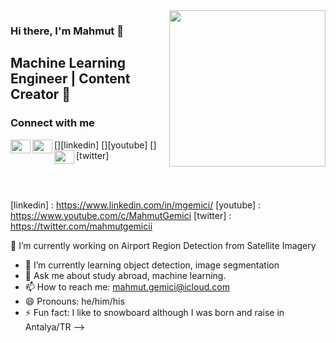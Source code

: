 <img src = 'https://media.giphy.com/media/FoVzfcqCDSb7zCynOp/giphy.gif' align = "right" width = 250 hight = 250>

### Hi there, I'm Mahmut 👋

## Machine Learning Engineer | Content Creator 🤖

### Connect with me

[<img height="22" width="32" src="https://unpkg.com/simple-icons@v7/icons/linkedin.svg" align = "left" />][linkedin]
[<img height="22" width="32" src="https://unpkg.com/simple-icons@v7/icons/youtube.svg" align = "left" />][youtube]
[<img height="22" width="32" src="https://unpkg.com/simple-icons@v7/icons/twitter.svg" align = "left" />][twitter]

<br />
<br />

[linkedin] : https://www.linkedin.com/in/mgemici/
[youtube] : https://www.youtube.com/c/MahmutGemici
[twitter] : https://twitter.com/mahmutgemicii






🔭 I’m currently working on Airport Region Detection from Satellite Imagery
- 🌱 I’m currently learning object detection, image segmentation
- 💬 Ask me about study abroad, machine learning.
- 📫 How to reach me: mahmut.gemici@icloud.com
- 😄 Pronouns: he/him/his
- ⚡ Fun fact: I like to snowboard although I was born and raise in Antalya/TR
-->
